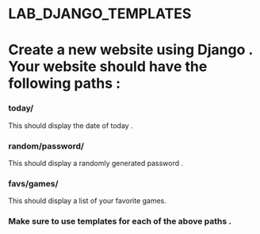 # LAB_DJANGO_TEMPLATES


# Create a new website using Django . Your website should have the following paths :
### today/
  This should display the date of today .
  
### random/password/
  This should display a randomly generated password . 
  
### favs/games/
   This should display a list of your favorite games.
  


### Make sure to use templates for each of the above paths . 
